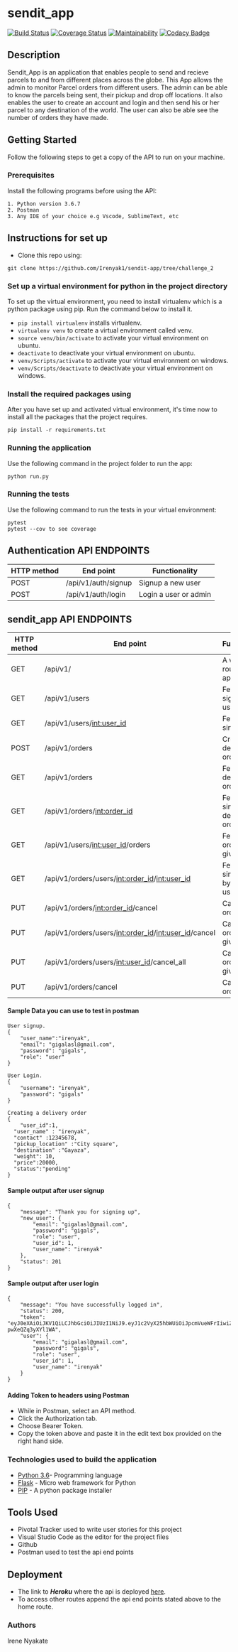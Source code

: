 # sendit_app
[![Build Status](https://www.travis-ci.com/Irenyak1/sendit-app.svg?branch=challenge_2)](https://www.travis-ci.com/Irenyak1/sendit-app)
[![Coverage Status](https://coveralls.io/repos/github/Irenyak1/sendit-app/badge.svg)](https://coveralls.io/github/Irenyak1/sendit-app)
[![Maintainability](https://api.codeclimate.com/v1/badges/c4b899b926f66724b028/maintainability)](https://codeclimate.com/github/Irenyak1/sendit-app/maintainability)
[![Codacy Badge](https://api.codacy.com/project/badge/Grade/f5c1014e426d4a30b5e8e1bd0d5c3a19)](https://www.codacy.com/app/Irenyak1/sendit-app?utm_source=github.com&amp;utm_medium=referral&amp;utm_content=Irenyak1/sendit-app&amp;utm_campaign=Badge_Grade)



## Description
Sendit_App is an application that enables people to send and recieve parcels to and from different places across the globe. This App  allows the admin to monitor Parcel orders from different users. The admin can be able to know the parcels being sent, their pickup and drop off locations. It also enables the user to create an account and login and then send his or her parcel to any destination of the world. The user can also be able see the number of orders 
they have made. 

## Getting Started
Follow the following steps to get a copy of the API to run on your machine.

### Prerequisites

Install the following programs before using the API:
```
1. Python version 3.6.7
2. Postman
3. Any IDE of your choice e.g Vscode, SublimeText, etc
```

## Instructions for set up
- Clone this repo using:
```
git clone https://github.com/Irenyak1/sendit-app/tree/challenge_2
```
### Set up a virtual environment for python in the project directory
To set up the virtual environment, you need to install virtualenv which is a python package using pip.
Run the command below to install it.
- `pip install virtualenv` installs virtualenv.
- `virtualenv venv`  to create a virtual environment called venv.
- `source venv/bin/activate` to activate your virtual environment on ubuntu.
- `deactivate` to deactivate your virtual environment on ubuntu.
- `venv/Scripts/activate` to activate your virtual environment on windows.
- `venv/Scripts/deactivate` to deactivate your virtual environment on windows.

### Install the required packages using
After you have set up and activated virtual environment, it's time now to install all the packages that the project requires.
```
pip install -r requirements.txt
```

### Running the application
Use the following command in the project folder to run the app:
```
python run.py
```
### Running the tests

Use the following command to run the tests in your virtual environment:
```
pytest 
pytest --cov to see coverage
```
## Authentication API ENDPOINTS
|HTTP method|  End point        |Functionality        | 
|-----------|-------------------|---------------------|
|POST       |/api/v1/auth/signup|Signup a new user    |
|POST       |/api/v1/auth/login |Login a user or admin|


## sendit_app API ENDPOINTS

| HTTP method|    End point                    | Functionality                     |
| -----------| ------------------------------- | --------------------------------- |
| GET        | /api/v1/                        | A welcome route to the application|
| GET        | /api/v1/users                   | Fetches all signed up users       |
| GET        | /api/v1/users/<int:user_id>     | Fetches a single user             |
| POST       | /api/v1/orders                  | Creates a delivery order          |
| GET        | /api/v1/orders                  | Fetches all delivery orders       |
| GET        | /api/v1/orders/<int:order_id>   | Fetches a single delivery order   |
| GET        | /api/v1/users/<int:user_id>/orders| Fetches all orders by a given user|
| GET | /api/v1/orders/users/<int:order_id>/<int:user_id>| Fetches a single order by a given user|
| PUT        | /api/v1/orders/<int:order_id>/cancel| Cancels an order              |
| PUT | /api/v1/orders/users/<int:order_id>/<int:user_id>/cancel| Cancels an order by a given user| 
| PUT  | /api/v1/orders/users/<int:user_id>/cancel_all| Cancels all orders by a given user         
| PUT        | /api/v1/orders/cancel            | Cancels all orders made|


#### Sample Data you can use to test in postman
```
User signup.
{
	"user_name":"irenyak",
	"email": "gigalasl@gmail.com",
	"password": "gigals",
	"role": "user"
}

User Login.
{
	"username": "irenyak",
	"password": "gigals"
}

Creating a delivery order
{
	"user_id":1,
  "user_name" : "irenyak",
  "contact" :12345678,
  "pickup_location" :"City square",
  "destination" :"Gayaza",
  "weight": 10,
  "price":20000,
  "status":"pending"
}

``` 

#### Sample output after user signup
```
{
    "message": "Thank you for signing up",
    "new_user": {
        "email": "gigalasl@gmail.com",
        "password": "gigals",
        "role": "user",
        "user_id": 1,
        "user_name": "irenyak"
    },
    "status": 201
}
```

#### Sample output after user login
```
{
    "message": "You have successfully logged in",
    "status": 200,
    "token": "eyJ0eXAiOiJKV1QiLCJhbGciOiJIUzI1NiJ9.eyJ1c2VyX25hbWUiOiJpcmVueWFrIiwiZXhwIjoxNTUyMzc1MTQ3fQ.cV0Z85OYUE4CvJMpE34Eeyfau2R-pwXeQZq3yXYl1WA",
    "user": {
        "email": "gigalasl@gmail.com",
        "password": "gigals",
        "role": "user",
        "user_id": 1,
        "user_name": "irenyak"
    }
}
```
#### Adding Token to headers using Postman
- While in Postman, select an API method.
- Click the Authorization tab.
- Choose Bearer Token.
- Copy the token above and paste it in the edit text box provided on the right hand side.

### Technologies used to build the application
 - [Python 3.6](https://docs.python.org/3/)- Programming language
 - [Flask](http://flask.pocoo.org/) - Micro web framework for Python
 - [PIP](https://pip.pypa.io/en/stable/) - A python package installer


## Tools Used
- Pivotal Tracker used to write user stories for this project
- Visual Studio Code as the editor for the project files 
- Github
- Postman used to test the api end points

## Deployment
- The link to ***Heroku*** where the api is deployed [here](https://irynexsendit.herokuapp.com/).
- To access other routes append the api end points stated above to the home route.

### Authors
Irene Nyakate

